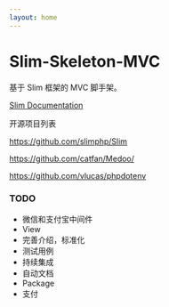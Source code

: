 ```yaml
---
layout: home
---
```


# Slim-Skeleton-MVC
基于 Slim 框架的 MVC 脚手架。

[Slim Documentation](https://www.slimframework.com/docs/start/installation.html)

开源项目列表

https://github.com/slimphp/Slim

https://github.com/catfan/Medoo/

https://github.com/vlucas/phpdotenv

### TODO

- 微信和支付宝中间件
- View
- 完善介绍，标准化
- 测试用例
- 持续集成
- 自动文档
- Package
- 支付
